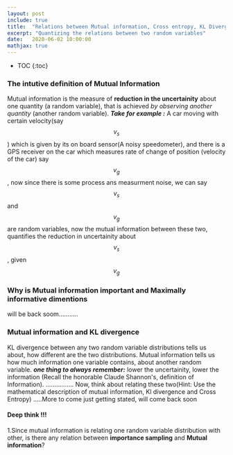 ```yaml
---
layout: post
include: true
title:  "Relations between Mutual information, Cross entropy, KL Divergence"
excerpt: "Quantizing the relations between two random variables"
date:   2020-06-02 10:00:00
mathjax: true
---
```


* TOC
{:toc}

### The intutive definition of Mutual Information

Mutual information is the measure of **reduction in the uncertainity** about one quantity (a random variable), that is achieved *by observing another quantity* (another random variable).
**_Take for example :_** A car moving with certain velocity(say $$v_s$$) which is given by its on board sensor(A noisy speedometer), and there is a GPS receiver on the car which measures 
rate of change of position (velocity of the car) say $$v_g$$, now since there is some process ans measurment noise, we can say $$v_s$$ and $$v_g$$ are random variables, now the 
mutual information between these two, quantifies the reduction in uncertainity about $$v_s$$, given $$v_g$$
 
### Why is Mutual information important and Maximally informative dimentions 

will be back soom...........

### Mutual information and KL divergence
KL divergence between any two random variable distributions tells us about, how different are the two distributions.
Mutual information tells us how much information one variable contains, about another random variable. **_one thing to always remember:_** lower the uncertainity, lower the information (Recall the honorable Claude Shannon's, definition of Information). 
................
Now, think about relating these two(Hint: Use the mathematical description of mutual information, Kl divergence and Cross Entropy)
.....More to come just getting stated, will come back soon

#### Deep think !!!
1.Since mutual information is relating one random variable distribution with other, is there any relation between **importance sampling** and **Mutual information**?